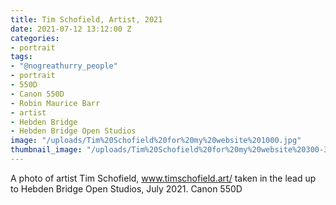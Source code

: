 ```yaml
---
title: Tim Schofield, Artist, 2021
date: 2021-07-12 13:12:00 Z
categories:
- portrait
tags:
- "@nogreathurry_people"
- portrait
- 550D
- Canon 550D
- Robin Maurice Barr
- artist
- Hebden Bridge
- Hebden Bridge Open Studios
image: "/uploads/Tim%20Schofield%20for%20my%20website%201000.jpg"
thumbnail_image: "/uploads/Tim%20Schofield%20for%20my%20website%20300-37b825.jpg"
---
```


A photo of artist Tim Schofield, www.timschofield.art/ taken in the lead up to Hebden Bridge Open Studios, July 2021. Canon 550D